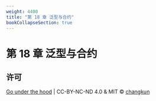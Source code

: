 ```yaml
---
weight: 4400
title: "第 18 章 泛型与合约"
bookCollapseSection: true
---
```


# 第 18 章 泛型与合约

<!-- - [18.1 泛型的历史及其演化](./history.md) -->
<!-- - [18.2 泛型的实现与 contracts 包](./implement.md) -->
<!-- - [18.3 泛型的未来](./future.md) -->

## 许可

[Go under the hood](https://github.com/golang-design/under-the-hood) | CC-BY-NC-ND 4.0 & MIT &copy; [changkun](https://changkun.de)